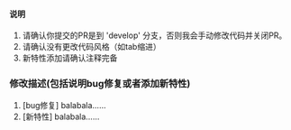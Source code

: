 #### 说明

1. 请确认你提交的PR是到 'develop' 分支，否则我会手动修改代码并关闭PR。
2. 请确认没有更改代码风格（如tab缩进）
3. 新特性添加请确认注释完备

### 修改描述(包括说明bug修复或者添加新特性)

1. [bug修复] balabala……
2. [新特性]  balabala……
